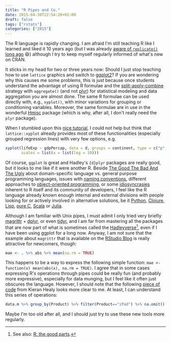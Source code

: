 ```yaml
---
title: "R Pipes and Co."
date: 2015-04-30T22:54:20+01:00
draft: false
tags: ["rstats"]
categories: ["2015"]
---
```


The R language is rapidly changing. I am afraid I'm still teaching R like I learned and liked it 10 years ago (but I was already [aware of `replicate()` long ago](http://wp.me/p1MjYA-xN) :smile:) although I try to keep myself regularly informed of what's new on CRAN.

It sticks in my head for two or three years now: Should I just stop teaching how to use `lattice` graphics and switch to [ggplot2](http://ggplot2.org)? If you are wondering why this causes me some problems, this is just because once students understand the advantage of using R formulae and the [split-apply-combine](http://www.jstatsoft.org/v40/i01/) strategy with `aggregate()` (and not [plyr](http://plyr.had.co.nz)) for statistical modeling and data aggregation you are almost done. The same R formulae can be used directly with, e.g., `xyplot()`, with minor variations for grouping or conditioning variables. Moreover, the same formulae are in use in the wonderful [Hmisc](/post/hmisc-and-rms) package (which is why, after all, I don't really need the `plyr` package).

When I stumbled upon this [nice tutorial](https://ramnathv.github.io/pycon2014-r/visualize/base_graphics.html), I could not help but think that `lattice::xyplot` already provides most of these functionalities (especially grouped regression lines) with very few options, e.g.

```r
xyplot(lifeExp ~ gdpPercap, data = d, groups = continent, type = c("p", "r"),
       scales = list(x = list(log = 10)))
```

Of course, `ggplot` is great and Hadley's `{d}plyr` packages are really good, but it looks to me like if it were another R. Beside [The Good The Bad And The Ugly](https://www.youtube.com/watch?v=6S9r_YbqHy8) about domain-specific language vs. general purpose programming languages, issues with [naming conventions](http://journal.r-project.org/archive/2012-2/RJournal_2012-2_Baaaath.pdf), different approaches to [object-oriented programming](http://adv-r.had.co.nz/OO-essentials.html), or some [idiosyncrasies](http://appliedpredictivemodeling.com/blog/2013/6/13/type-what) inherent to R itself and its community of developers, I feel like the R language already known enough internal and external divisions with people looking for or actively involved in alternative solutions, be it [Python](http://pandas.pydata.org/pandas-docs/version/0.15.2/ecosystem.html), [Clojure](http://data-sorcery.org), [Lisp](https://github.com/blindglobe/common-lisp-stat/), [pure C](http://modelingwithdata.org/about_the_book.html), [Scala](https://darrenjw.wordpress.com/2013/12/23/scala-as-a-platform-for-statistical-computing-and-data-science/) or [Julia](http://www.evanmiller.org/why-im-betting-on-julia.html).

Although I am familiar with Unix pipes, I must admit I only tried very briefly [magrittr](https://github.com/smbache/magrittr) + [dplyr](http://cran.rstudio.com/web/packages/dplyr/vignettes/introduction.html), or even [tidyr](http://blog.rstudio.org/2014/07/22/introducing-tidyr/), and I am far from mastering all the packages that are now part of what is sometimes called the [Hadleyverse](http://adolfoalvarez.cl/the-hitchhikers-guide-to-the-hadleyverse/)[^1], even if I have been using ggplot for a long now. Anyway, I am not sure that the example about `magrittr` that is available on the [RStudio Blog](http://blog.rstudio.org/2014/12/01/magrittr-1-5/) is really attractive for newcomers, though:

```r
mae <- . %>% abs %>% mean(na.rm = TRUE)
```

This happens to be a way to express the following simple function: `mae <- function(x) mean(abs(x), na.rm = TRUE)`. I agree that in some cases expressing R's operations through pipes could be really fun (and probably more expressive), especially for data munging, but I feel like it often just obscures the language. However, I should note that the following [piece of code](https://github.com/kjhealy/apple/blob/master/apple.r) from Kieran Healy looks more clear to me. At least, I can understand this series of operations:

```r
data.m %>% group_by(Product) %>% filter(Product=="iPad") %>% na.omit() %>% data.frame(.)
```

Maybe I'm too old after all, and I should just try to use these new tools more regularly.


[^1]: See also: [R: the good parts](http://blog.datascienceretreat.com).
